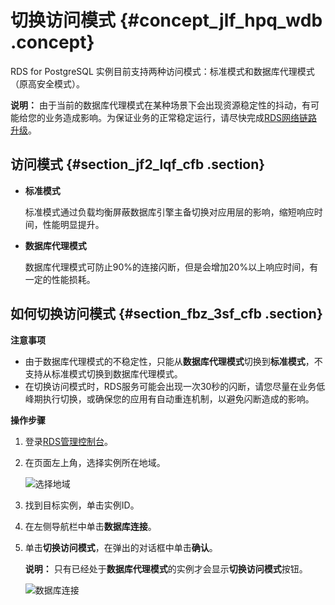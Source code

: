 # 切换访问模式 {#concept_jlf_hpq_wdb .concept}

RDS for PostgreSQL 实例目前支持两种访问模式：标准模式和数据库代理模式（原高安全模式）。

**说明：** 由于当前的数据库代理模式在某种场景下会出现资源稳定性的抖动，有可能给您的业务造成影响。为保证业务的正常稳定运行，请尽快完成[RDS网络链路升级](../cn.zh-CN/云数据库RDS简介/RDS网络链路升级说明.md#)。

## 访问模式 {#section_jf2_lqf_cfb .section}

-   **标准模式**

    标准模式通过负载均衡屏蔽数据库引擎主备切换对应用层的影响，缩短响应时间，性能明显提升。

-   **数据库代理模式**

    数据库代理模式可防止90%的连接闪断，但是会增加20%以上响应时间，有一定的性能损耗。


## 如何切换访问模式 {#section_fbz_3sf_cfb .section}

**注意事项**

-   由于数据库代理模式的不稳定性，只能从**数据库代理模式**切换到**标准模式**，不支持从标准模式切换到数据库代理模式。
-   在切换访问模式时，RDS服务可能会出现一次30秒的闪断，请您尽量在业务低峰期执行切换，或确保您的应用有自动重连机制，以避免闪断造成的影响。

**操作步骤**

1.  登录[RDS管理控制台](https://rds.console.aliyun.com/)。
2.  在页面左上角，选择实例所在地域。

    ![选择地域](http://static-aliyun-doc.oss-cn-hangzhou.aliyuncs.com/assets/img/7814/154812916036543_zh-CN.png)

3.  找到目标实例，单击实例ID。
4.  在左侧导航栏中单击**数据库连接**。
5.  单击**切换访问模式**，在弹出的对话框中单击**确认**。

    **说明：** 只有已经处于**数据库代理模式**的实例才会显示**切换访问模式**按钮。

    ![数据库连接](http://static-aliyun-doc.oss-cn-hangzhou.aliyuncs.com/assets/img/41816/154812916037541_zh-CN.png)


